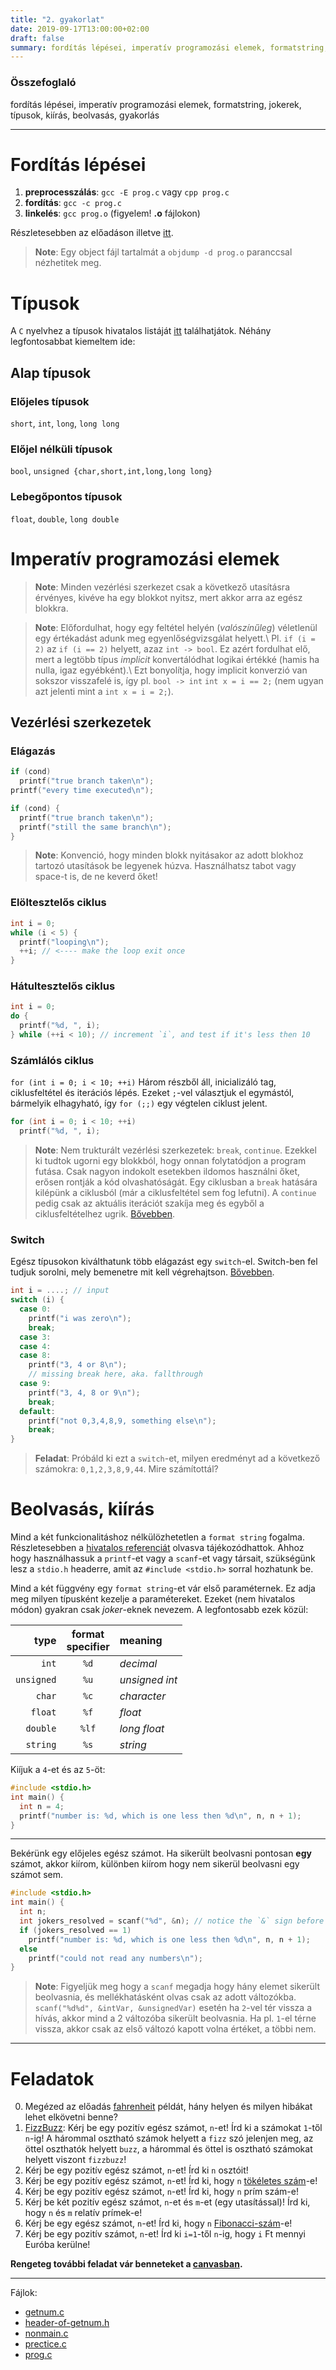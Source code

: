 ```yaml
---
title: "2. gyakorlat"
date: 2019-09-17T13:00:00+02:00
draft: false
summary: fordítás lépései, imperatív programozási elemek, formatstring, jokerek, típusok, kiírás, beolvasás, gyakorlás
---
```


### Összefoglaló
fordítás lépései, imperatív programozási elemek, formatstring, jokerek, típusok, kiírás, beolvasás, gyakorlás

---

# Fordítás lépései
1. **preprocesszálás**: `gcc -E prog.c` vagy `cpp prog.c`
2. **fordítás**: `gcc -c prog.c`
3. **linkelés**: `gcc prog.o` (figyelem! **.o** fájlokon)
 
 Részletesebben az előadáson illetve [itt](https://www.cs.swarthmore.edu/~newhall/unixhelp/compilecycle.html).
 
> **Note**: Egy object fájl tartalmát a `objdump -d prog.o` paranccsal nézhetitek meg.

# Típusok
A `C` nyelvhez a típusok hivatalos listáját [itt](https://en.cppreference.com/w/c/language/type) találhatjátok. Néhány legfontosabbat kiemeltem ide:

## Alap típusok
### Előjeles típusok
`short`, `int`, `long`, `long long`

### Előjel nélküli típusok
`bool`, `unsigned {char,short,int,long,long long}`

### Lebegőpontos típusok
`float`, `double`, `long double`

# Imperatív programozási elemek
> **Note**: Minden vezérlési szerkezet csak a következő utasításra érvényes, kivéve ha egy blokkot nyitsz, mert akkor arra az egész blokkra.

> **Note**: Előfordulhat, hogy egy feltétel helyén (*valószínűleg*) véletlenül egy értékadást adunk meg egyenlőségvizsgálat helyett.\\
Pl. `if (i = 2)` az `if (i == 2)` helyett, azaz `int -> bool`. Ez azért fordulhat elő, mert a legtöbb típus *implicit* konvertálódhat logikai értékké (hamis ha nulla, igaz egyébként).\\
Ezt bonyolítja, hogy implicit konverzió van sokszor visszafelé is, így pl. `bool -> int` `int x = i == 2;` (nem ugyan azt jelenti mint a `int x = i = 2;`).

## Vezérlési szerkezetek
### Elágazás
```c
if (cond)
  printf("true branch taken\n");
printf("every time executed\n");

if (cond) {
  printf("true branch taken\n");
  printf("still the same branch\n");
}
```

> **Note**: Konvenció, hogy minden blokk nyitásakor az adott blokhoz tartozó utasítások be legyenek húzva. Használhatsz tabot vagy space-t is, de ne keverd őket!


### Elöltesztelős ciklus
```c
int i = 0;
while (i < 5) {
  printf("looping\n");
  ++i; // <---- make the loop exit once
}
```

### Hátultesztelős ciklus
```c
int i = 0;
do {
  printf("%d, ", i);
} while (++i < 10); // increment `i`, and test if it's less then 10
```

### Számlálós ciklus
`for (int i = 0; i < 10; ++i)`
Három részből áll, inicializáló tag, ciklusfeltétel és iterációs lépés. Ezeket `;`-vel választjuk el egymástól, bármelyik elhagyható, így `for (;;)` egy végtelen ciklust jelent.
```c
for (int i = 0; i < 10; ++i)
  printf("%d, ", i);
```

> **Note**: Nem trukturált vezérlési szerkezetek: `break`, `continue`.
Ezekkel ki tudtok ugorni egy blokkból, hogy onnan folytatódjon a program futása. Csak nagyon indokolt esetekben ildomos használni őket, erősen rontják a kód olvashatóságát.
Egy ciklusban a `break` hatására kilépünk a ciklusból (már a ciklusfeltétel sem fog lefutni). A `continue` pedig csak az aktuális iterációt szakíja meg és egyből a ciklusfeltételhez ugrik.
[Bővebben](https://www.programiz.com/c-programming/c-break-continue-statement).

### Switch
Egész típusokon kiválthatunk több elágazást egy `switch`-el. Switch-ben fel tudjuk sorolni, mely bemenetre mit kell végrehajtson.
[Bővebben](https://www.programiz.com/c-programming/c-switch-case-statement).
```c
int i = ....; // input
switch (i) {
  case 0:
    printf("i was zero\n");
    break;
  case 3:
  case 4:
  case 8:
    printf("3, 4 or 8\n");
    // missing break here, aka. fallthrough
  case 9:
    printf("3, 4, 8 or 9\n");
    break;
  default:
    printf("not 0,3,4,8,9, something else\n");
    break;
}
```
> **Feladat**: Próbáld ki ezt a `switch`-et, milyen eredményt ad a következő számokra: `0,1,2,3,8,9,44`. Mire számítottál?

# Beolvasás, kiírás
Mind a két funkcionalitáshoz nélkülözhetetlen a `format string` fogalma.
Részletesebben a [hivatalos referenciát](https://en.cppreference.com/w/c/io/fprintf) olvasva tájékozódhattok.
Ahhoz hogy használhassuk a `printf`-et vagy a `scanf`-et vagy társait, szükségünk lesz a `stdio.h` headerre, amit az `#include <stdio.h>` sorral hozhatunk be.

Mind a két függvény egy `format string`-et vár első paraméternek. Ez adja meg milyen típusként kezelje a paramétereket. Ezeket (nem hivatalos módon) gyakran csak *joker*-eknek nevezem. 
A legfontosabb ezek közül:

type       | format <br>specifier | meaning
----------:|:-----:|:---------
`int`      | `%d`  | *decimal*
`unsigned` | `%u`  | *unsigned int*
`char`     | `%c`  | *character*
`float`    | `%f`  | *float*
`double`   | `%lf` | *long float*
`string`   | `%s`  | *string*

Kiíjuk a `4`-et és az `5`-öt:
```c
#include <stdio.h>
int main() {
  int n = 4;
  printf("number is: %d, which is one less then %d\n", n, n + 1);
}
```
---
Bekérünk egy előjeles egész számot. Ha sikerült beolvasni pontosan **egy** számot, akkor kiírom, különben kiírom hogy nem sikerül beolvasni egy számot sem.
```c
#include <stdio.h>
int main() {
  int n;
  int jokers_resolved = scanf("%d", &n); // notice the `&` sign before `n`.
  if (jokers_resolved == 1) 
    printf("number is: %d, which is one less then %d\n", n, n + 1);
  else
    printf("could not read any numbers\n");
}
```

> **Note**: Figyeljük meg hogy a `scanf` megadja hogy hány elemet sikerült beolvasnia, és mellékhatásként olvas csak az adott változókba.
`scanf("%d%d", &intVar, &unsignedVar)` esetén ha `2`-vel tér vissza a hívás, akkor mind a 2 változóba sikerült beolvasnia. Ha pl. `1`-el térne vissza, akkor csak az első változó kapott volna értéket, a többi nem.

---

# Feladatok
0. Megézed az előadás [fahrenheit](http://gsd.web.elte.hu/lectures/imper/imper-lecture-1) példát, hány helyen és milyen hibákat lehet elkövetni benne?
1. [FizzBuzz](https://en.wikipedia.org/wiki/Fizz_buzz):
Kérj be egy pozitív egész számot, `n`-et! Írd ki a számokat `1`-től `n`-ig! A hárommal osztható számok helyett a `fizz` szó jelenjen meg, az öttel oszthatók helyett `buzz`, a hárommal és öttel is osztható számokat helyett viszont `fizzbuzz`!
2. Kérj be egy pozitív egész számot, `n`-et! Írd ki `n` osztóit!
3. Kérj be egy pozitív egész számot, `n`-et! Írd ki, hogy `n` [tökéletes szám](https://hu.wikipedia.org/wiki/T%C3%B6k%C3%A9letes_sz%C3%A1mok)-e!
4. Kérj be egy pozitív egész számot, `n`-et! Írd ki, hogy `n` prím szám-e!
5. Kérj be két pozitív egész számot, `n`-et és `m`-et (egy utasítással)! Írd ki, hogy `n` és `m` relatív prímek-e!
6. Kérj be egy egész számot, `n`-et! Írd ki, hogy `n` [Fibonacci-szám](https://en.wikipedia.org/wiki/Fibonacci_number)-e!
7. Kérj be egy pozitív számot, `n`-et! Írd ki `i=1`-től `n`-ig, hogy `i` Ft mennyi Euróba kerülne!


**Rengeteg további feladat vár benneteket a [canvasban](https://canvas.elte.hu/courses/3557/assignments).**


---
Fájlok:

- [getnum.c](getnum.c)
- [header-of-getnum.h](header-of-getnum.h)
- [nonmain.c](nonmain.c)
- [prectice.c](prectice.c)
- [prog.c](prog.c)
